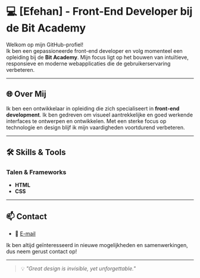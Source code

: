 # 💻 [Efehan] - Front-End Developer bij de Bit Academy

Welkom op mijn GitHub-profiel!  
Ik ben een gepassioneerde front-end developer en volg momenteel een opleiding bij de **Bit Academy**. Mijn focus ligt op het bouwen van intuïtieve, responsieve en moderne webapplicaties die de gebruikerservaring verbeteren.

---

## 🌐 Over Mij

Ik ben een ontwikkelaar in opleiding die zich specialiseert in **front-end development**. Ik ben gedreven om visueel aantrekkelijke en goed werkende interfaces te ontwerpen en ontwikkelen. Met een sterke focus op technologie en design blijf ik mijn vaardigheden voortdurend verbeteren.

---

## 🛠️ Skills & Tools

### Talen & Frameworks
- **HTML**
- **CSS**
  
---


## 📫 Contact

- 📧 [E-mail](gisik5459@gmail.com)

Ik ben altijd geïnteresseerd in nieuwe mogelijkheden en samenwerkingen, dus neem gerust contact op!

---

> 💡 *"Great design is invisible, yet unforgettable."*
